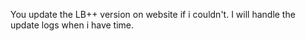 You update the LB++ version on website if i couldn't. I will handle the update logs when i have time.
